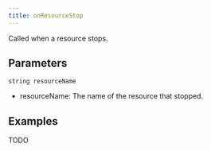```yaml
---
title: onResourceStop
---
```


Called when a resource stops.

Parameters
----------

```
string resourceName
```

- resourceName: The name of the resource that stopped.

Examples
--------

TODO

